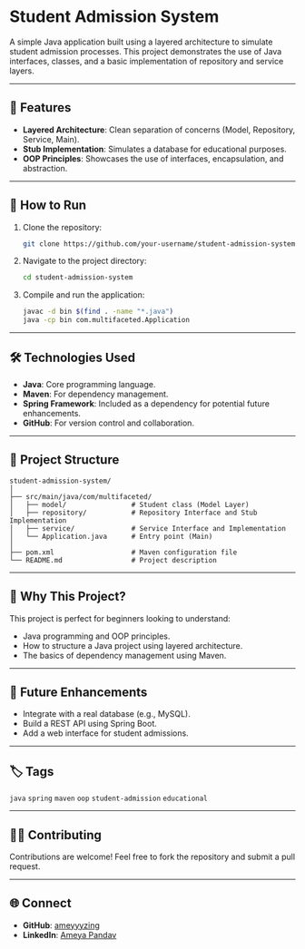 
# Student Admission System

A simple Java application built using a layered architecture to simulate student admission processes. This project demonstrates the use of Java interfaces, classes, and a basic implementation of repository and service layers.

---

## 🌟 Features
- **Layered Architecture**: Clean separation of concerns (Model, Repository, Service, Main).
- **Stub Implementation**: Simulates a database for educational purposes.
- **OOP Principles**: Showcases the use of interfaces, encapsulation, and abstraction.

---

## 🚀 How to Run
1. Clone the repository:
   ```bash
   git clone https://github.com/your-username/student-admission-system.git
   ```
2. Navigate to the project directory:
   ```bash
   cd student-admission-system
   ```
3. Compile and run the application:
   ```bash
   javac -d bin $(find . -name "*.java")
   java -cp bin com.multifaceted.Application
   ```

---

## 🛠 Technologies Used
- **Java**: Core programming language.
- **Maven**: For dependency management.
- **Spring Framework**: Included as a dependency for potential future enhancements.
- **GitHub**: For version control and collaboration.

---

## 📂 Project Structure
```
student-admission-system/
│
├── src/main/java/com/multifaceted/
│   ├── model/                # Student class (Model Layer)
│   ├── repository/           # Repository Interface and Stub Implementation
│   ├── service/              # Service Interface and Implementation
│   └── Application.java      # Entry point (Main)
│
├── pom.xml                   # Maven configuration file
└── README.md                 # Project description
```

---

## 🤔 Why This Project?
This project is perfect for beginners looking to understand:
- Java programming and OOP principles.
- How to structure a Java project using layered architecture.
- The basics of dependency management using Maven.

---

## 🌟 Future Enhancements
- Integrate with a real database (e.g., MySQL).
- Build a REST API using Spring Boot.
- Add a web interface for student admissions.

---

## 🏷️ Tags
`java` `spring` `maven` `oop` `student-admission` `educational`


---

## 🧑‍💻 Contributing
Contributions are welcome! Feel free to fork the repository and submit a pull request.

---

## 🌐 Connect
- **GitHub**: [ameyyyzing](https://github.com/ameyyyzing)
- **LinkedIn**: [Ameya Pandav]([https://linkedin.com/in/your-profile](https://www.linkedin.com/in/ameya-pandav-5a59a420a/))
